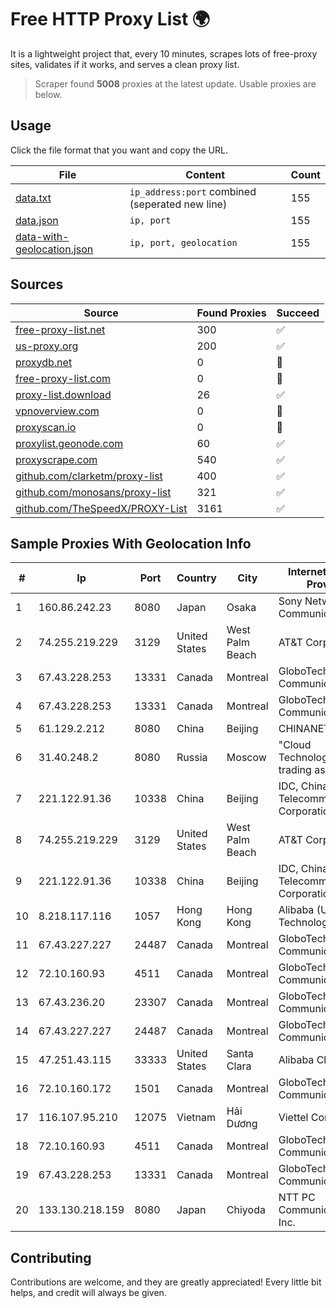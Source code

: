 
# Free HTTP Proxy List 🌍

It is a lightweight project that, every 10 minutes, scrapes lots of free-proxy sites, validates if it works, and serves a clean proxy list.


> Scraper found **5008** proxies at the latest update. Usable proxies are below.

## Usage

Click the file format that you want and copy the URL.


|File|Content|Count|
|----|-------|-----|
|[data.txt](https://raw.githubusercontent.com/themiralay/Proxy-List-World/master/data.txt)|`ip_address:port` combined (seperated new line)|155|
|[data.json](https://raw.githubusercontent.com/themiralay/Proxy-List-World/master/data.json)|`ip, port`|155|
|[data-with-geolocation.json](https://raw.githubusercontent.com/themiralay/Proxy-List-World/master/data-with-geolocation.json)|`ip, port, geolocation`|155|

## Sources

|Source|Found Proxies|Succeed|
|------|-------------|-------|
|[free-proxy-list.net](https://free-proxy-list.net)|300|✅|
|[us-proxy.org](https://www.us-proxy.org)|200|✅|
|[proxydb.net](http://proxydb.net)|0|🚫|
|[free-proxy-list.com](https://free-proxy-list.com/?page=&port=&type%5B%5D=http&type%5B%5D=https&up_time=0&search=Search)|0|🚫|
|[proxy-list.download](https://www.proxy-list.download/HTTP)|26|✅|
|[vpnoverview.com](https://vpnoverview.com/privacy/anonymous-browsing/free-proxy-servers)|0|🚫|
|[proxyscan.io](https://www.proxyscan.io)|0|🚫|
|[proxylist.geonode.com](https://proxylist.geonode.com/api/proxy-list?limit=300&page=1&sort_by=lastChecked&sort_type=desc&protocols=http,https)|60|✅|
|[proxyscrape.com](https://api.proxyscrape.com/v2/?request=displayproxies&protocol=http&timeout=10000&country=all&ssl=all&anonymity=all)|540|✅|
|[github.com/clarketm/proxy-list](https://raw.githubusercontent.com/clarketm/proxy-list/master/proxy-list-raw.txt)|400|✅|
|[github.com/monosans/proxy-list](https://raw.githubusercontent.com/monosans/proxy-list/main/proxies/http.txt)|321|✅|
|[github.com/TheSpeedX/PROXY-List](https://raw.githubusercontent.com/TheSpeedX/PROXY-List/master/http.txt)|3161|✅|


## Sample Proxies With Geolocation Info

|#|Ip|Port|Country|City|Internet Service Provider|
|-|--|----|-------|----|-------------------------|
|1|160.86.242.23|8080|Japan|Osaka|Sony Network Communications Inc|
|2|74.255.219.229|3129|United States|West Palm Beach|AT&T Corp.|
|3|67.43.228.253|13331|Canada|Montreal|GloboTech Communications|
|4|67.43.228.253|13331|Canada|Montreal|GloboTech Communications|
|5|61.129.2.212|8080|China|Beijing|CHINANET|
|6|31.40.248.2|8080|Russia|Moscow|"Cloud Technologies" LLC trading as Cloud.ru|
|7|221.122.91.36|10338|China|Beijing|IDC, China Telecommunications Corporation|
|8|74.255.219.229|3129|United States|West Palm Beach|AT&T Corp.|
|9|221.122.91.36|10338|China|Beijing|IDC, China Telecommunications Corporation|
|10|8.218.117.116|1057|Hong Kong|Hong Kong|Alibaba (US) Technology Co., Ltd.|
|11|67.43.227.227|24487|Canada|Montreal|GloboTech Communications|
|12|72.10.160.93|4511|Canada|Montreal|GloboTech Communications|
|13|67.43.236.20|23307|Canada|Montreal|GloboTech Communications|
|14|67.43.227.227|24487|Canada|Montreal|GloboTech Communications|
|15|47.251.43.115|33333|United States|Santa Clara|Alibaba Cloud LLC|
|16|72.10.160.172|1501|Canada|Montreal|GloboTech Communications|
|17|116.107.95.210|12075|Vietnam|Hải Dương|Viettel Corporation|
|18|72.10.160.93|4511|Canada|Montreal|GloboTech Communications|
|19|67.43.228.253|13331|Canada|Montreal|GloboTech Communications|
|20|133.130.218.159|8080|Japan|Chiyoda|NTT PC Communications, Inc.|



## Contributing

Contributions are welcome, and they are greatly appreciated! Every
little bit helps, and credit will always be given.

